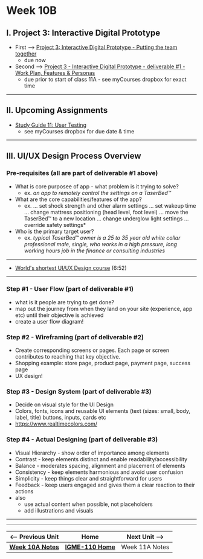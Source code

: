 # Week 10B

## I. Project 3: Interactive Digital Prototype
- First --> [Project 3: Interactive Digital Prototype - Putting the team together](../documents/p3-put-team-together.md)
  - due now
- Second --> [Project 3 - Interactive Digital Prototype - deliverable #1 - Work Plan, Features & Personas](../documents/p3-work-plan.md)
  - due prior to start of class 11A - see myCourses dropbox for exact time

---

## II. Upcoming Assignments

- [Study Guide 11: User Testing](https://docs.google.com/document/d/1f5h_8OBTGzORzFFOK5QamQqt4XgW4_Xe_ERmpZ9bmU0/edit?usp=sharing)
  - see myCourses dropbox for due date & time
 
---

## III. UI/UX Design Process Overview

### Pre-requisites (all are part of deliverable #1 above)
- What is core purposee of app - what problem is it trying to solve?
  - ex. *an app to remotely control the settings on a TaserBed&trade;*
- What are the core capabilities/features of the app?
  - ex. ... set shock strength and other alarm settings ... set wakeup time ... change mattress positioning (head level, foot level) ... move the TaserBed&trade; to a new location ... change underglow light settings ... override safety settings*
- Who is the primary target user?
  - ex. *typical TaserBed&trade; owner is a 25 to 35 year old white collar professional male, single, who works in a high pressure, long working hours job in the finance or consulting industries*

---

- [World's shortest UI/UX Design course](https://www.youtube.com/watch?v=wIuVvCuiJhU) (6:52)

---

### Step #1 - User Flow (part of deliverable #1)
- what is it people are trying to get done?
- map out the journey from when they land on your site (experience, app etc) until their objective is achieved
- create a user flow diagram!

### Step #2 - Wireframing (part of deliverable #2)
- Create corresponding screens or pages. Each page or screen contributes to reaching that key objective.
- Shopping example: store page, product page, payment page, success page 
- UX design!

### Step #3 - Design System (part of deliverable #3)
- Decide on visual style for the UI Design
- Colors, fonts, icons and reusable UI elements (text (sizes: small, body, label, title) buttons, inputs, cards etc
- https://www.realtimecolors.com/

### Step #4 - Actual Designing (part of deliverable #3)
- Visual Hierarchy - show order of importance among elements
- Contrast - keep elements distinct and enable readability/accessibility
- Balance - moderates spacing, alignment and placement of elements
- Consistency - keep elements harmonious and avoid user confusion
- Simplicity - keep things clear and straightforward for users
- Feedback - keep users engaged and gives them a clear reaction to their actions
- also
  - use actual content when possible, not placeholders
  - add illustrations and visuals

---
---

| <-- Previous Unit | Home | Next Unit -->
| --- | --- | --- 
|   [**Week 10A Notes**](10A.md)  |  [**IGME-110 Home**](../) | Week 11A Notes
